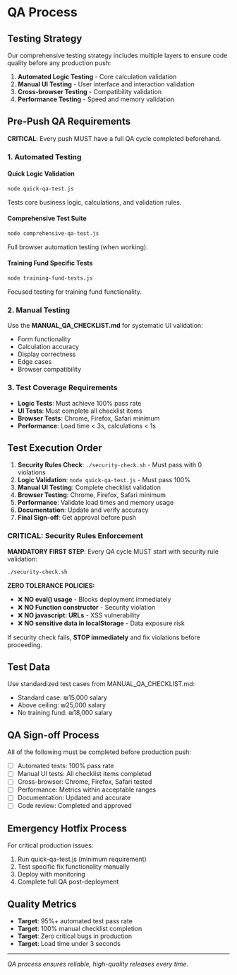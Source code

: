 # QA Process

## Testing Strategy

Our comprehensive testing strategy includes multiple layers to ensure code quality before any production push:

1. **Automated Logic Testing** - Core calculation validation
2. **Manual UI Testing** - User interface and interaction validation  
3. **Cross-browser Testing** - Compatibility validation
4. **Performance Testing** - Speed and memory validation

## Pre-Push QA Requirements

**CRITICAL**: Every push MUST have a full QA cycle completed beforehand.

### 1. Automated Testing

#### Quick Logic Validation
```bash
node quick-qa-test.js
```
Tests core business logic, calculations, and validation rules.

#### Comprehensive Test Suite  
```bash
node comprehensive-qa-test.js
```
Full browser automation testing (when working).

#### Training Fund Specific Tests
```bash
node training-fund-tests.js  
```
Focused testing for training fund functionality.

### 2. Manual Testing

Use the **MANUAL_QA_CHECKLIST.md** for systematic UI validation:
- Form functionality
- Calculation accuracy  
- Display correctness
- Edge cases
- Browser compatibility

### 3. Test Coverage Requirements

- **Logic Tests**: Must achieve 100% pass rate
- **UI Tests**: Must complete all checklist items
- **Browser Tests**: Chrome, Firefox, Safari minimum
- **Performance**: Load time < 3s, calculations < 1s

## Test Execution Order

1. **Security Rules Check**: `./security-check.sh` - Must pass with 0 violations
2. **Logic Validation**: `node quick-qa-test.js` - Must pass 100%
3. **Manual UI Testing**: Complete checklist validation
4. **Browser Testing**: Chrome, Firefox, Safari minimum
5. **Performance**: Validate load times and memory usage
6. **Documentation**: Update and verify accuracy
7. **Final Sign-off**: Get approval before push

### CRITICAL: Security Rules Enforcement

**MANDATORY FIRST STEP**: Every QA cycle MUST start with security rule validation:

```bash
./security-check.sh
```

**ZERO TOLERANCE POLICIES:**
- ❌ **NO eval() usage** - Blocks deployment immediately
- ❌ **NO Function constructor** - Security violation
- ❌ **NO javascript: URLs** - XSS vulnerability
- ❌ **NO sensitive data in localStorage** - Data exposure risk

If security check fails, **STOP immediately** and fix violations before proceeding.

## Test Data

Use standardized test cases from MANUAL_QA_CHECKLIST.md:
- Standard case: ₪15,000 salary
- Above ceiling: ₪25,000 salary  
- No training fund: ₪18,000 salary

## QA Sign-off Process

All of the following must be completed before production push:

- [ ] Automated tests: 100% pass rate
- [ ] Manual UI tests: All checklist items completed
- [ ] Cross-browser: Chrome, Firefox, Safari tested
- [ ] Performance: Metrics within acceptable ranges
- [ ] Documentation: Updated and accurate
- [ ] Code review: Completed and approved

## Emergency Hotfix Process

For critical production issues:
1. Run quick-qa-test.js (minimum requirement)
2. Test specific fix functionality manually
3. Deploy with monitoring
4. Complete full QA post-deployment

## Quality Metrics

- **Target**: 95%+ automated test pass rate
- **Target**: 100% manual checklist completion
- **Target**: Zero critical bugs in production
- **Target**: Load time under 3 seconds

---

*QA process ensures reliable, high-quality releases every time.*